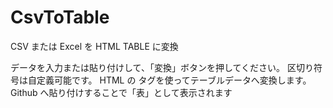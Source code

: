 # CsvToTable

CSV または Excel を HTML TABLE に変換

データを入力または貼り付けして、「変換」ボタンを押してください。
区切り符号は自定義可能です。
HTML の <table> タグを使ってテーブルデータへ変換します。
Github へ貼り付けすることで「表」として表示されます

